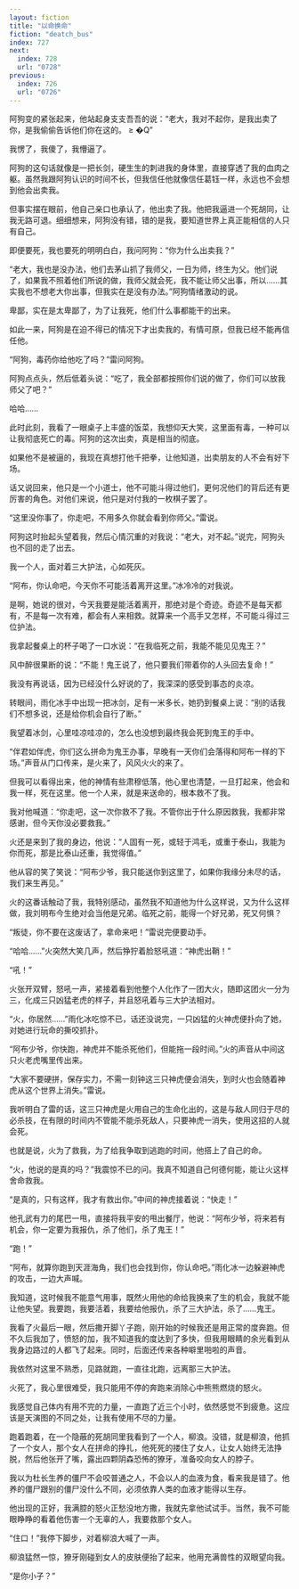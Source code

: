 ```yaml
---
layout: fiction
title: "以命换命"
fiction: "deatch_bus"
index: 727
next:
  index: 728
  url: "0728"
previous:
  index: 726
  url: "0726"
---
```

阿狗变的紧张起来，他站起身支支吾吾的说：“老大，我对不起你，是我出卖了你，是我偷偷告诉他们你在这的。 ≥  �Q”

我愣了，我傻了，我懵逼了。

阿狗的这句话就像是一把长剑，硬生生的刺进我的身体里，直接穿透了我的血肉之躯。虽然我跟阿狗认识的时间不长，但我信任他就像信任葛钰一样，永远也不会想到他会出卖我。

但事实摆在眼前，他自己亲口也承认了，他出卖了我。他把我逼进一个死胡同，让我无路可退。细细想来，阿狗没有错，错的是我，要知道世界上真正能相信的人只有自己。

即便要死，我也要死的明明白白，我问阿狗：“你为什么出卖我？”

“老大，我也是没办法，他们去茅山抓了我师父，一日为师，终生为父。他们说了，如果我不照着他们所说的做，我师父就会死，我不能让师父出事，所以……其实我也不想老大你出事，但我实在是没有办法。”阿狗情绪激动的说。

卑鄙，实在是太卑鄙了，为了让我死，他们什么事都能干的出来。

如此一来，阿狗是在迫不得已的情况下才出卖我的，有情可原，但我已经不能再信任他。

“阿狗，毒药你给他吃了吗？”雷问阿狗。

阿狗点点头，然后低着头说：“吃了，我全部都按照你们说的做了，你们可以放我师父了吧？”

哈哈……

此时此刻，我看了一眼桌子上丰盛的饭菜，我想仰天大笑，这里面有毒，一种可以让我彻底死亡的毒。阿狗的这次出卖，真是相当的彻底。

如果他不是被逼的，我现在真想打他千把拳，让他知道，出卖朋友的人不会有好下场。

话又说回来，他只是一个小道士，他不可能斗得过他们，更何况他们的背后还有更厉害的角色。对他们来说，他只是对付我的一枚棋子罢了。

“这里没你事了，你走吧，不用多久你就会看到你师父。”雷说。

阿狗这时抬起头望着我，然后心情沉重的对我说：“老大，对不起。”说完，阿狗头也不回的走了出去。

我一个人，面对着三大护法，心如死灰。

“阿布，你认命吧，今天你不可能活着离开这里。”冰冷冷的对我说。

是啊，她说的很对，今天我要是能活着离开，那绝对是个奇迹。奇迹不是每天都有，不是每一次有难，都会有人来相救。就算来一个高手又怎样，不可能斗得过三位护法。

我拿起餐桌上的杯子喝了一口水说：“在我临死之前，我能不能见见鬼王？”

风中醉很果断的说：“不能！鬼王说了，他只要我们带着你的人头回去复命！”

我没有再说话，因为已经没什么好说的了，我深深的感受到事态的炎凉。

转眼间，雨化冰手中出现一把冰剑，足有一米多长，她扔到餐桌上说：“别的话我们不想多说，还是给你机会自行了断。”

我望着冰剑，心里哇凉哇凉的，怎么也没想到最终我会死到鬼王的手中。

“伴君如伴虎，你们这么拼命为鬼王办事，早晚有一天你们会落得和阿布一样的下场。”声音从门口传来，是火来了，风风火火的来了。

但我可以看得出来，他的神情有些肃穆低落，他心里也清楚，一旦打起来，他会和我一样，死在这里。他一个人来，就是来送命的，根本救不了我。

我对他喊道：“你走吧，这一次你救不了我。不管你出于什么原因救我，我都非常感谢，但今天你没必要救我。”

火还是来到了我的身边，他说：“人固有一死，或轻于鸿毛，或重于泰山，我能为你而死，那是比泰山还重，我觉得值。”

他从容的笑了笑说：“阿布少爷，我只能送你到这里了，如果你我缘分未尽的话，我们来生再见。”

火的这番话触动了我，我特别感动，虽然我不知道他为什么这样说，又为什么这样做，我刘明布今生绝对会当他是兄弟。临死之前，能得一个好兄弟，死又何惧？

“叛徒，你不要在这废话了，拿命来吧！”雷说完便要动手。

“哈哈……”火突然大笑几声，然后狰狞着脸怒吼道：“神虎出鞘！”

“吼！”

火张开双臂，怒吼一声，紧接着看到他整个人化作了一团大火，随即这团火一分为三，化成三只凶猛老虎的样子，并且怒吼着与三大护法相对。

“火，你居然……”雨化冰吃惊不已，话还没说完，一只凶猛的火神虎便扑向了她，对她进行玩命的撕咬抓扑。

“阿布少爷，你快跑，神虎并不能杀死他们，但能拖一段时间。”火的声音从中间这只火老虎嘴里传出来。

“大家不要硬拼，保存实力，不需一刻钟这三只神虎便会消失，到时火也会随着神虎从这个世界上消失。”雷说。

我听明白了雷的话，这三只神虎是火用自己的生命化出的，这是与敌人同归于尽的必杀技，在有限的时间内不管能不能杀死敌人，只要神虎一消失，使用这招的人就会死。

也就是说，火为了救我，为了给我争取到逃跑的时间，他搭上了自己的命。

“火，他说的是真的吗？”我震惊不已的问。我真不知道自己何德何能，能让火这样舍命救我。

“是真的，只有这样，我才有救出你。”中间的神虎接着说：“快走！”

他孔武有力的尾巴一甩，直接将我平安的甩出餐厅，他说：“阿布少爷，将来若有机会，你一定要为我报仇，杀了他们，杀了鬼王！”

“跑！”

“阿布，就算你跑到天涯海角，我们也会找到你，你认命吧。”雨化冰一边躲避神虎的攻击，一边大声喊。

我知道，这时候我不能意气用事，既然火用他的命给我换来了生的机会，我就不能让他失望。我要跑，我要活着，我要给他报仇，杀了三大护法，杀了……鬼王。

我看了火最后一眼，然后撒开脚丫子跑，刚开始的时候我还是用正常的度奔跑。但不久后我加了，愤怒的加，我不知道我的度达到了多快，但我用眼睛的余光看到从我身边路过的人都飞了起来。同时，后面还传来各种噼里啪啦的声音。

我依然对这里不熟悉，见路就跑，一直往北跑，远离那三大护法。

火死了，我心里很难受，我只能用不停的奔跑来消除心中熊熊燃烧的怒火。

我感觉自己体内有用不完的力量，一直跑了近三个小时，依然感觉不到疲惫。这应该是天演图的不同之处，让我有使用不尽的力量。

跑着跑着，在一个隐蔽的死胡同里我看到了一个人，柳浪。没错，就是柳浪，他抓了一个女人，那个女人在拼命的挣扎，他死死的搂住了女人，让女人始终无法挣脱，然后他张开了嘴，露出四颗阴森恐怖的獠牙，准备咬向女人的脖子。

我以为杜长生养的僵尸不会咬普通之人，不会以人的血液为食，看来我是错了。他养的僵尸跟别的僵尸没什么不同，必须依靠人类的血液才能得以生存。

他出现的正好，我满腔的怒火正愁没地方撒，我就先拿他试试手。当然，我不可能眼睁睁的看着他伤害一个无辜的人，我要救那个女人。

“住口！”我停下脚步，对着柳浪大喊了一声。

柳浪猛然一惊，獠牙刚碰到女人的皮肤便抬了起来，他用充满兽性的双眼望向我。

“是你小子？”